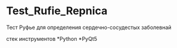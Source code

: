 # Test_Rufie_Repnica
Тест Руфье для определения сердечно-сосудестых заболевнай

стек инструментов
*Python
*PyQt5
